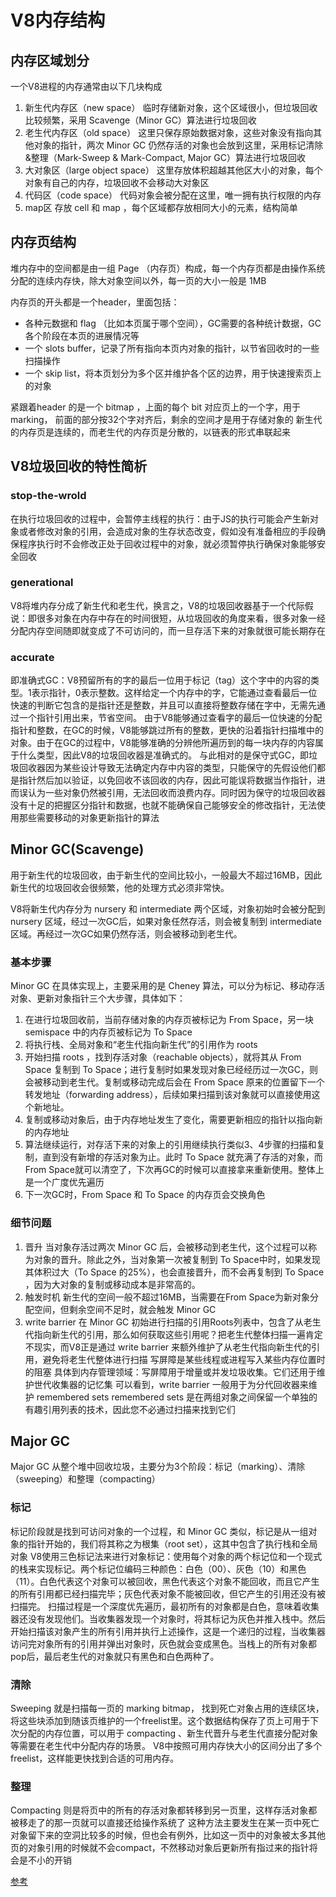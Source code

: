 # V8内存结构

## 内存区域划分
一个V8进程的内存通常由以下几块构成
1. 新生代内存区（new space）
   临时存储新对象，这个区域很小，但垃圾回收比较频繁，采用 Scavenge（Minor GC）算法进行垃圾回收
2. 老生代内存区（old space）
   这里只保存原始数据对象，这些对象没有指向其他对象的指针，两次 Minor GC 仍然存活的对象也会放到这里，采用标记清除&整理（Mark-Sweep & Mark-Compact, Major GC）算法进行垃圾回收
3. 大对象区（large object space）
   这里存放体积超越其他区大小的对象，每个对象有自己的内存，垃圾回收不会移动大对象区
4. 代码区（code space）
   代码对象会被分配在这里，唯一拥有执行权限的内存
5. map区
   存放 cell 和 map ，每个区域都存放相同大小的元素，结构简单

## 内存页结构
堆内存中的空间都是由一组 Page （内存页）构成，每一个内存页都是由操作系统分配的连续内存快，除大对象空间以外，每一页的大小一般是 1MB

内存页的开头都是一个header，里面包括：
- 各种元数据和 flag （比如本页属于哪个空间），GC需要的各种统计数据，GC各个阶段在本页的进展情况等
- 一个 slots buffer，记录了所有指向本页内对象的指针，以节省回收时的一些扫描操作
- 一个 skip list，将本页划分为多个区并维护各个区的边界，用于快速搜索页上的对象

紧跟着header 的是一个 bitmap ，上面的每个 bit 对应页上的一个字，用于 marking， 前面的部分按32个字对齐后，剩余的空间才是用于存储对象的
新生代的内存页是连续的，而老生代的内存页是分散的，以链表的形式串联起来

## V8垃圾回收的特性简析
### stop-the-wrold
在执行垃圾回收的过程中，会暂停主线程的执行：由于JS的执行可能会产生新对象或者修改对象的引用，会造成对象的生存状态改变，假如没有准备相应的手段确保程序执行时不会修改正处于回收过程中的对象，就必须暂停执行确保对象能够安全回收

### generational
V8将堆内存分成了新生代和老生代，换言之，V8的垃圾回收器基于一个代际假说：即很多对象在内存中存在的时间很短，从垃圾回收的角度来看，很多对象一经分配内存空间随即就变成了不可访问的，而一旦存活下来的对象就很可能长期存在

### accurate
即准确式GC：V8预留所有的字的最后一位用于标记（tag）这个字中的内容的类型。1表示指针，0表示整数。这样给定一个内存中的字，它能通过查看最后一位快速的判断它包含的是指针还是整数，并且可以直接将整数存储在字中，无需先通过一个指针引用出来，节省空间。
由于V8能够通过查看字的最后一位快速的分配指针和整数，在GC的时候，V8能够跳过所有的整数，更快的沿着指针扫描堆中的对象。由于在GC的过程中，V8能够准确的分辨他所遍历到的每一块内存的内容属于什么类型，因此V8的垃圾回收器是准确式的。
与此相对的是保守式GC，即垃圾回收器因为某些设计导致无法确定内存中内容的类型，只能保守的先假设他们都是指针然后加以验证，以免回收不该回收的内存，因此可能误将数据当作指针，进而误认为一些对象仍然被引用，无法回收而浪费内存。同时因为保守的垃圾回收器没有十足的把握区分指针和数据，也就不能确保自己能够安全的修改指针，无法使用那些需要移动的对象更新指针的算法

## Minor GC(Scavenge)
用于新生代的垃圾回收，由于新生代的空间比较小，一般最大不超过16MB，因此新生代的垃圾回收会很频繁，他的处理方式必须非常快。

V8将新生代内存分为 nursery 和 intermediate 两个区域，对象初始时会被分配到 nursery 区域，经过一次GC后，如果对象任然存活，则会被复制到 intermediate 区域。再经过一次GC如果仍然存活，则会被移动到老生代。

### 基本步骤
Minor GC 在具体实现上，主要采用的是 Cheney 算法，可以分为标记、移动存活对象、更新对象指针三个大步骤，具体如下：
1. 在进行垃圾回收前，当前存储对象的内存页被标记为 From Space，另一块 semispace 中的内存页被标记为 To Space
2. 将执行栈、全局对象和“老生代指向新生代”的引用作为 roots
3. 开始扫描 roots ，找到存活对象（reachable objects），就将其从 From Space 复制到 To Space；进行复制时如果发现对象已经经历过一次GC，则会被移动到老生代。复制或移动完成后会在 From Space 原来的位置留下一个转发地址（forwarding address），后续如果扫描到该对象就可以直接使用这个新地址。
4. 复制或移动对象后，由于内存地址发生了变化，需要更新相应的指针以指向新的内存地址
5. 算法继续运行，对存活下来的对象上的引用继续执行类似3、4步骤的扫描和复制，直到没有新增的存活对象为止。此时 To Space 就充满了存活的对象，而From Space就可以清空了，下次再GC的时候可以直接拿来重新使用。整体上是一个广度优先遍历
6. 下一次GC时，From Space 和 To Space 的内存页会交换角色

### 细节问题
1. 晋升
   当对象存活过两次 Minor GC 后，会被移动到老生代，这个过程可以称为对象的晋升。除此之外，当对象第一次被复制到 To Space中时，如果发现其体积过大（To Space 的25%），也会直接晋升，而不会再复制到 To Space ，因为大对象的复制或移动成本是非常高的。
2. 触发时机
   新生代的空间一般不超过16MB，当需要在From Space为新对象分配空间，但剩余空间不足时，就会触发 Minor GC
3. write barrier
   在 Minor GC 初始进行扫描的引用Roots列表中，包含了从老生代指向新生代的引用，那么如何获取这些引用呢？把老生代整体扫描一遍肯定不现实，而V8正是通过 write barrier 来额外维护了从老生代指向新生代的引用，避免将老生代整体进行扫描
   写屏障是某些线程或进程写入某些内存位置时的阻塞
   具体到内存管理领域：写屏障用于增量或并发垃圾收集。它们还用于维护世代收集器的记忆集
   可以看到，write barrier 一般用于为分代回收器来维护 remembered sets
   remembered sets 是在两组对象之间保留一个单独的有趣引用列表的技术，因此您不必通过扫描来找到它们


## Major GC
Major GC 从整个堆中回收垃圾，主要分为3个阶段：标记（marking）、清除（sweeping）和整理（compacting）

### 标记
标记阶段就是找到可访问对象的一个过程，和 Minor GC 类似，标记是从一组对象的指针开始的，我们将其称之为根集（root set），这其中包含了执行栈和全局对象
V8使用三色标记法来进行对象标记：使用每个对象的两个标记位和一个现式的栈来实现标记。两个标记位编码三种颜色：白色（00）、灰色（10）和黑色（11）。白色代表这个对象可以被回收，黑色代表这个对象不能回收，而且它产生的所有引用都已经扫描完毕；灰色代表对象不能被回收，但它产生的引用还没有被扫描完。
扫描过程是一个深度优先遍历，最初所有的对象都是白色，意味着收集器还没有发现他们。当收集器发现一个对象时，将其标记为灰色并推入栈中。然后开始扫描该对象产生的所有引用并执行上述操作，这是一个递归的过程，当收集器访问完对象所有的引用并弹出对象时，灰色就会变成黑色。当栈上的所有对象都pop后，最后老生代的对象就只有黑色和白色两种了。

### 清除
Sweeping 就是扫描每一页的 marking bitmap， 找到死亡对象占用的连续区块，将这些块添加到随该页维护的一个freelist里。这个数据结构保存了页上可用于下次分配的内存位置，可以用于 compacting 、新生代晋升与老生代直接分配对象等需要在老生代中分配内存的场景。
V8中按照可用内存快大小的区间分出了多个 freelist，这样能更快找到合适的可用内存。

### 整理
Compacting 则是将页中的所有的存活对象都转移到另一页里，这样存活对象都被移走了的那一页就可以直接还给操作系统了
这种方法主要发生在某一页中死亡对象留下来的空洞比较多的时候，但也会有例外，比如这一页中的对象被太多其他页的对象引用的时候就不会compact，不然移动对象后更新所有指过来的指针将会是不小的开销


[参考](https://juejin.cn/post/6934645755080605710)